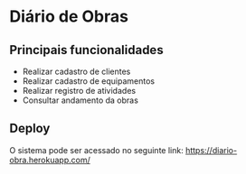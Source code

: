 # Diário de Obras



## Principais funcionalidades

- Realizar cadastro de clientes
- Realizar cadastro de equipamentos
- Realizar registro de atividades
- Consultar andamento da obras



## Deploy

O sistema pode ser acessado no seguinte link: https://diario-obra.herokuapp.com/
